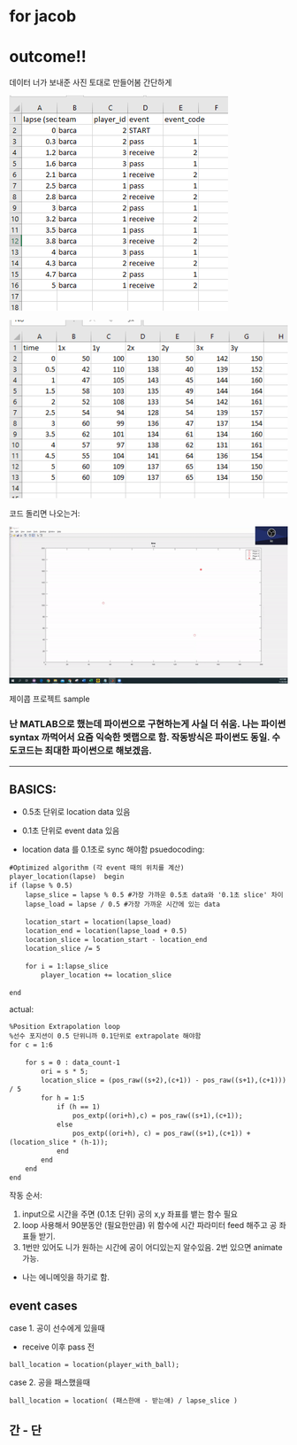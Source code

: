 # for jacob
# outcome!! 

데이터 너가 보내준 사진 토대로 만들어봄 간단하게 

![](https://github.com/seanhwang10/for-jacob/blob/main/data1.PNG)  

![](https://github.com/seanhwang10/for-jacob/blob/main/data2.PNG)

코드 돌리면 나오는거: 

![](https://github.com/seanhwang10/for-jacob/blob/main/demo.gif)
  
제이콥 프로젝트 sample 
### 난 MATLAB으로 했는데 파이썬으로 구현하는게 사실 더 쉬움. 나는 파이썬 syntax 까먹어서 요즘 익숙한 멧랩으로 함. 작동방식은 파이썬도 동일. 수도코드는 최대한 파이썬으로 해보겠음. 
*** 
## BASICS:
- 0.5초 단위로 location data 있음
- 0.1초 단위로 event data 있음 

- location data 를 0.1초로 sync 해야함 
psuedocoding: 
``` 
#Optimized algorithm (각 event 때의 위치를 계산) 
player_location(lapse)  begin 
if (lapse % 0.5) 
	lapse_slice = lapse % 0.5 #가장 가까운 0.5초 data와 '0.1초 slice' 차이 
	lapse_load = lapse / 0.5 #가장 가까운 시간에 있는 data

	location_start = location(lapse_load) 
	location_end = location(lapse_load + 0.5) 
	location_slice = location_start - location_end
	location_slice /= 5  

	for i = 1:lapse_slice
		player_location += location_slice

end 
```

actual: 
``` 
%Position Extrapolation loop 
%선수 포지션이 0.5 단위니까 0.1단위로 extrapolate 해야함 
for c = 1:6 
    
    for s = 0 : data_count-1
        ori = s * 5; 
        location_slice = (pos_raw((s+2),(c+1)) - pos_raw((s+1),(c+1))) / 5
        for h = 1:5
            if (h == 1) 
                pos_extp((ori+h),c) = pos_raw((s+1),(c+1));
            else 
                pos_extp((ori+h), c) = pos_raw((s+1),(c+1)) + (location_slice * (h-1));
            end 
        end 
    end 
end 
``` 

작동 순서: 
1. input으로 시간을 주면 (0.1초 단위) 공의 x,y 좌표를 뱉는 함수 필요 
2. loop 사용해서 90분동안 (필요한만큼) 위 함수에 시간 파라미터 feed 해주고 공 좌표들 받기.
3. 1번만 있어도 니가 원하는 시간에 공이 어디있는지 알수있음. 2번 있으면 animate 가능. 
- 나는 에니메잇을 하기로 함. 

## event cases 

case 1. 공이 선수에게 있을때 
- receive 이후 pass 전 
``` 
ball_location = location(player_with_ball); 
``` 

case 2. 공을 패스했을때 
``` 
ball_location = location( (패스한애 - 받는애) / lapse_slice ) 
```

## 간 - 단 



